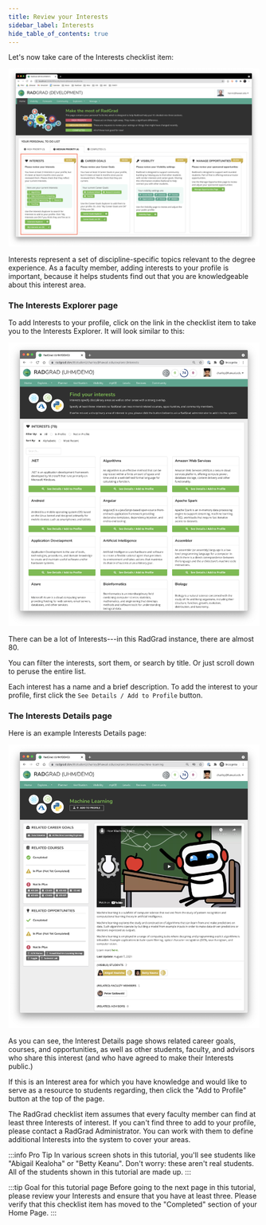 ```yaml
---
title: Review your Interests
sidebar_label: Interests
hide_table_of_contents: true
---
```


Let's now take care of the Interests checklist item:

![](/img/user-guide/new-faculty/home-faculty-interests.png)

Interests represent a set of discipline-specific topics relevant to the degree experience. As a faculty member, adding interests to your profile is important, because it helps students find out that you are knowledgeable about this interest area.

### The Interests Explorer page

To add Interests to your profile, click on the link in the checklist item to take you to the Interests Explorer. It will look similar to this:

![](/img/user-guide/new-student/interests-explorer-page.png)

There can be a lot of Interests---in this RadGrad instance, there are almost 80.

You can filter the interests, sort them, or search by title. Or just scroll down to peruse the entire list.

Each interest has a name and a brief description. To add the interest to your profile, first click the `See Details / Add to Profile` button.

### The Interests Details page

Here is an example Interests Details page:

![](/img/user-guide/new-student/machine-learning-details-page.png)

As you can see, the Interest Details page shows related career goals, courses, and opportunities, as well as other students, faculty, and advisors who share this interest (and who have agreed to make their Interests public.)

If this is an Interest area for which you have knowledge and would like to serve as a resource to students regarding, then click the "Add to Profile" button at the top of the page.

The RadGrad checklist item assumes that every faculty member can find at least three Interests of interest. If you can't find three to add to your profile, please contact a RadGrad Administrator. You can work with them to define additional Interests into the system to cover your areas.

:::info Pro Tip
In various screen shots in this tutorial, you'll see students like "Abigail Kealoha" or "Betty Keanu". Don't worry: these aren't real students. All of the students shown in this tutorial are made up.
:::

:::tip Goal for this tutorial page
Before going to the next page in this tutorial, please review your Interests and ensure that you have at least three. Please verify that this checklist item has moved to the "Completed" section of your Home Page.
:::
